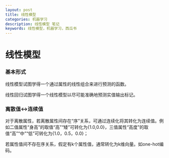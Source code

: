 ```yaml
---
layout: post
title: 线性模型
categories: 机器学习
description: 线性模型 笔记
keywords: 线性模型，机器学习，西瓜书
---
```


# 线性模型
 
### 基本形式

线性模型试图学得一个通过属性的线性组合来进行预测的函数。

线性回归试图学得一个线性模型以尽可能准确地预测实值输出标记。

### 离散值<->连续值

 对于离散属性，若离散属性间存在“序”关系，可通过连续化将其转化为连续值。例如二值属性“身高”的取值“高”“矮”可转化为{1.0,0.0}，三值属性“高度”的取值“高”“中”“低”可转化为{1.0，0.5，0.0}；

 若属性值间不存在序关系，假定有k个属性值，通常转化为k维向量。如one-hot编码。

###